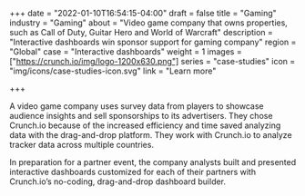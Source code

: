 +++
date = "2022-01-10T16:54:15-04:00"
draft = false
title = "Gaming"
industry = "Gaming"
about = "Video game company that owns properties, such as Call of Duty, Guitar Hero and World of Warcraft"
description = "Interactive dashboards win sponsor support for gaming company"
region = "Global"
case = "Interactive dashboards"
weight = 1
images = ["https://crunch.io/img/logo-1200x630.png"]
series = "case-studies"
icon = "img/icons/case-studies-icon.svg"
link = "Learn more"

+++

A video game company uses survey data from players to showcase audience insights and sell sponsorships to its advertisers. <span class="highlight">They chose Crunch.io because of the increased efficiency and time saved</span> analyzing data with the drag-and-drop platform. They work with Crunch.io to analyze tracker data across multiple countries.

In preparation for a partner event, the company analysts built and presented interactive dashboards customized for each of their partners with Crunch.io’s no-coding, drag-and-drop dashboard builder.
